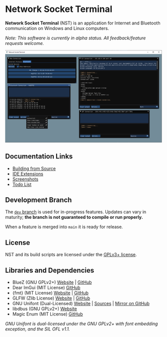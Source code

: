 # Network Socket Terminal

**Network Socket Terminal** (NST) is an application for Internet and Bluetooth communication on Windows and Linux computers.

*Note: This software is currently in alpha status. All feedback/feature requests welcome.*

![Screenshot](docs/img/shot1.png)

## Documentation Links

- [Building from Source](docs/BUILDING.md)
- [IDE Extensions](docs/EXTENSIONS.md)
- [Screenshots](docs/SCREENSHOTS.md)
- [Todo List](docs/TODO.txt)

## Development Branch

The [`dev` branch](https://github.com/NSTerminal/terminal/tree/dev) is used for in-progress features. Updates can vary in maturity; **the branch is not guaranteed to compile or run properly.**

When a feature is merged into `main` it is ready for release.

## License

NST and its build scripts are licensed under the [GPLv3+ license](COPYING).

## Libraries and Dependencies

- BlueZ (GNU GPLv2+) [Website](http://www.bluez.org/) | [GitHub](https://www.github.com/bluez/bluez)
- Dear ImGui (MIT License) [GitHub](https://www.github.com/ocornut/imgui)
- {fmt} (MIT License) [Website](https://fmt.dev/) | [GitHub](https://www.github.com/fmtlib/fmt)
- GLFW (Zlib License) [Website](https://www.glfw.org/) | [GitHub](https://www.github.com/glfw/glfw)
- GNU Unifont (Dual-Licensed) [Website](https://www.unifoundry.com/unifont) | [Sources](https://www.unifoundry.com/unifont/unifont-utilities.html) | [Mirror on GitHub](https://www.github.com/NSTerminal/unifont)
- libdbus (GNU GPLv2+) [Website](https://www.freedesktop.org/wiki/Software/dbus)
- Magic Enum (MIT License) [GitHub](https://github.com/Neargye/magic_enum)

*GNU Unifont is dual-licensed under the GNU GPLv2+ with font embedding exception, and the SIL OFL v1.1.*
